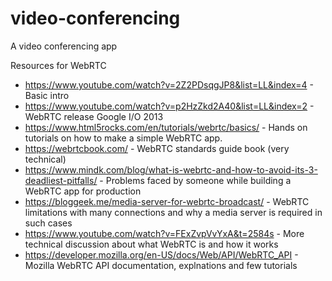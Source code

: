 # video-conferencing
A video conferencing app

Resources for WebRTC
- https://www.youtube.com/watch?v=2Z2PDsqgJP8&list=LL&index=4 - Basic intro
- https://www.youtube.com/watch?v=p2HzZkd2A40&list=LL&index=2 - WebRTC release Google I/O 2013
- https://www.html5rocks.com/en/tutorials/webrtc/basics/ - Hands on tutorials on how to make a simple WebRTC app.
- https://webrtcbook.com/  - WebRTC standards guide book (very technical)
- https://www.mindk.com/blog/what-is-webrtc-and-how-to-avoid-its-3-deadliest-pitfalls/ - Problems faced by someone while building a WebRTC app for production
- https://bloggeek.me/media-server-for-webrtc-broadcast/ - WebRTC limitations with many connections and why a media server is required in such cases
- https://www.youtube.com/watch?v=FExZvpVvYxA&t=2584s - More technical discussion about what WebRTC is and how it works
- https://developer.mozilla.org/en-US/docs/Web/API/WebRTC_API - Mozilla WebRTC API documentation, explnations and few tutorials
